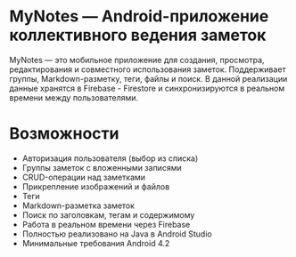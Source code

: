 # MyNotes — Android-приложение коллективного ведения заметок

MyNotes — это мобильное приложение для создания, просмотра, редактирования и совместного использования заметок. Поддерживает группы, Markdown-разметку, теги, файлы и поиск. В данной реализации данные хранятся в Firebase - Firestore и синхронизируются в реальном времени между пользователями.

# Возможности

- Авторизация пользователя (выбор из списка)
- Группы заметок с вложенными записями
- CRUD-операции над заметками
- Прикрепление изображений и файлов
- Теги
- Markdown-разметка заметок
- Поиск по заголовкам, тегам и содержимому
- Работа в реальном времени через Firebase
- Полностью реализовано на Java в Android Studio
- Минимальные требования Android 4.2


